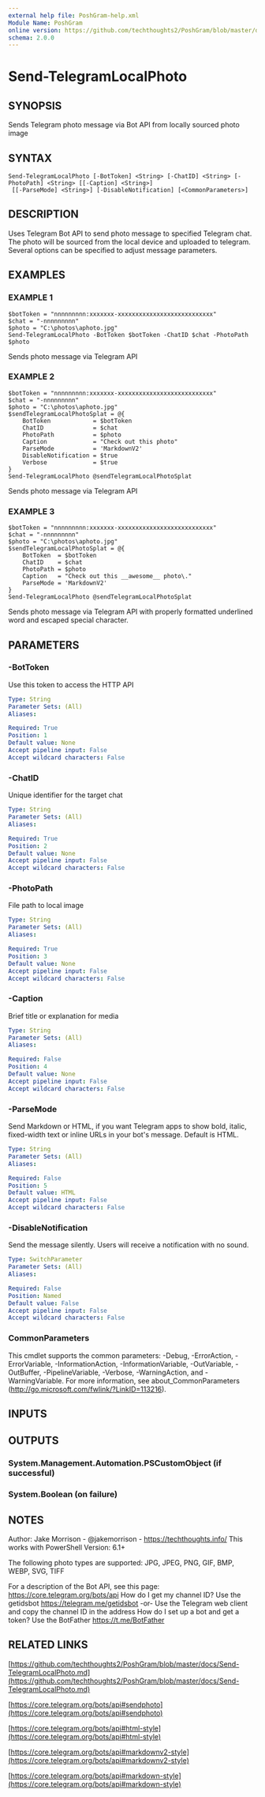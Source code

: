 ```yaml
---
external help file: PoshGram-help.xml
Module Name: PoshGram
online version: https://github.com/techthoughts2/PoshGram/blob/master/docs/Send-TelegramLocalPhoto.md
schema: 2.0.0
---
```


# Send-TelegramLocalPhoto

## SYNOPSIS
Sends Telegram photo message via Bot API from locally sourced photo image

## SYNTAX

```
Send-TelegramLocalPhoto [-BotToken] <String> [-ChatID] <String> [-PhotoPath] <String> [[-Caption] <String>]
 [[-ParseMode] <String>] [-DisableNotification] [<CommonParameters>]
```

## DESCRIPTION
Uses Telegram Bot API to send photo message to specified Telegram chat.
The photo will be sourced from the local device and uploaded to telegram.
Several options can be specified to adjust message parameters.

## EXAMPLES

### EXAMPLE 1
```
$botToken = "nnnnnnnnn:xxxxxxx-xxxxxxxxxxxxxxxxxxxxxxxxxxx"
$chat = "-nnnnnnnnn"
$photo = "C:\photos\aphoto.jpg"
Send-TelegramLocalPhoto -BotToken $botToken -ChatID $chat -PhotoPath $photo
```

Sends photo message via Telegram API

### EXAMPLE 2
```
$botToken = "nnnnnnnnn:xxxxxxx-xxxxxxxxxxxxxxxxxxxxxxxxxxx"
$chat = "-nnnnnnnnn"
$photo = "C:\photos\aphoto.jpg"
$sendTelegramLocalPhotoSplat = @{
    BotToken            = $botToken
    ChatID              = $chat
    PhotoPath           = $photo
    Caption             = "Check out this photo"
    ParseMode           = 'MarkdownV2'
    DisableNotification = $true
    Verbose             = $true
}
Send-TelegramLocalPhoto @sendTelegramLocalPhotoSplat
```

Sends photo message via Telegram API

### EXAMPLE 3
```
$botToken = "nnnnnnnnn:xxxxxxx-xxxxxxxxxxxxxxxxxxxxxxxxxxx"
$chat = "-nnnnnnnnn"
$photo = "C:\photos\aphoto.jpg"
$sendTelegramLocalPhotoSplat = @{
    BotToken  = $botToken
    ChatID    = $chat
    PhotoPath = $photo
    Caption   = "Check out this __awesome__ photo\."
    ParseMode = 'MarkdownV2'
}
Send-TelegramLocalPhoto @sendTelegramLocalPhotoSplat
```

Sends photo message via Telegram API with properly formatted underlined word and escaped special character.

## PARAMETERS

### -BotToken
Use this token to access the HTTP API

```yaml
Type: String
Parameter Sets: (All)
Aliases:

Required: True
Position: 1
Default value: None
Accept pipeline input: False
Accept wildcard characters: False
```

### -ChatID
Unique identifier for the target chat

```yaml
Type: String
Parameter Sets: (All)
Aliases:

Required: True
Position: 2
Default value: None
Accept pipeline input: False
Accept wildcard characters: False
```

### -PhotoPath
File path to local image

```yaml
Type: String
Parameter Sets: (All)
Aliases:

Required: True
Position: 3
Default value: None
Accept pipeline input: False
Accept wildcard characters: False
```

### -Caption
Brief title or explanation for media

```yaml
Type: String
Parameter Sets: (All)
Aliases:

Required: False
Position: 4
Default value: None
Accept pipeline input: False
Accept wildcard characters: False
```

### -ParseMode
Send Markdown or HTML, if you want Telegram apps to show bold, italic, fixed-width text or inline URLs in your bot's message.
Default is HTML.

```yaml
Type: String
Parameter Sets: (All)
Aliases:

Required: False
Position: 5
Default value: HTML
Accept pipeline input: False
Accept wildcard characters: False
```

### -DisableNotification
Send the message silently.
Users will receive a notification with no sound.

```yaml
Type: SwitchParameter
Parameter Sets: (All)
Aliases:

Required: False
Position: Named
Default value: False
Accept pipeline input: False
Accept wildcard characters: False
```

### CommonParameters
This cmdlet supports the common parameters: -Debug, -ErrorAction, -ErrorVariable, -InformationAction, -InformationVariable, -OutVariable, -OutBuffer, -PipelineVariable, -Verbose, -WarningAction, and -WarningVariable.
For more information, see about_CommonParameters (http://go.microsoft.com/fwlink/?LinkID=113216).

## INPUTS

## OUTPUTS

### System.Management.Automation.PSCustomObject (if successful)
### System.Boolean (on failure)
## NOTES
Author: Jake Morrison - @jakemorrison - https://techthoughts.info/
This works with PowerShell Version: 6.1+

The following photo types are supported:
JPG, JPEG, PNG, GIF, BMP, WEBP, SVG, TIFF

For a description of the Bot API, see this page: https://core.telegram.org/bots/api
How do I get my channel ID?
Use the getidsbot https://telegram.me/getidsbot  -or-  Use the Telegram web client and copy the channel ID in the address
How do I set up a bot and get a token?
Use the BotFather https://t.me/BotFather

## RELATED LINKS

[https://github.com/techthoughts2/PoshGram/blob/master/docs/Send-TelegramLocalPhoto.md](https://github.com/techthoughts2/PoshGram/blob/master/docs/Send-TelegramLocalPhoto.md)

[https://core.telegram.org/bots/api#sendphoto](https://core.telegram.org/bots/api#sendphoto)

[https://core.telegram.org/bots/api#html-style](https://core.telegram.org/bots/api#html-style)

[https://core.telegram.org/bots/api#markdownv2-style](https://core.telegram.org/bots/api#markdownv2-style)

[https://core.telegram.org/bots/api#markdown-style](https://core.telegram.org/bots/api#markdown-style)

